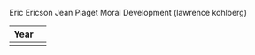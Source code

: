 Eric Ericson
Jean Piaget
Moral Development (lawrence kohlberg)

| Year |     |
| ---- | --- |
|      |     |
